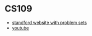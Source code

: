 # CS109

- [standford website with problem sets](https://web.stanford.edu/class/archive/cs/cs109/cs109.1222/)
- [youtube](https://www.youtube.com/watch?v=2MuDZIAzBMY&list=PLoROMvodv4rOpr_A7B9SriE_iZmkanvUg)
